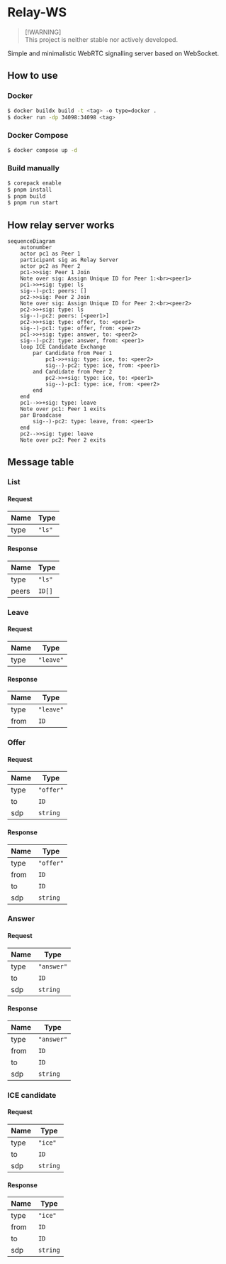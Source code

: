# Relay-WS

> [!WARNING] \
> This project is neither stable nor actively developed.

Simple and minimalistic WebRTC signalling server based on
WebSocket.

## How to use

### Docker

```sh
$ docker buildx build -t <tag> -o type=docker .
$ docker run -dp 34098:34098 <tag>
```

### Docker Compose

```sh
$ docker compose up -d
```

### Build manually

```sh
$ corepack enable
$ pnpm install
$ pnpm build
$ pnpm run start
```

## How relay server works

```mermaid
sequenceDiagram
    autonumber
    actor pc1 as Peer 1
    participant sig as Relay Server
    actor pc2 as Peer 2
    pc1->>sig: Peer 1 Join
    Note over sig: Assign Unique ID for Peer 1:<br><peer1>
    pc1->>+sig: type: ls
    sig--)-pc1: peers: []
    pc2->>sig: Peer 2 Join
    Note over sig: Assign Unique ID for Peer 2:<br><peer2>
    pc2->>+sig: type: ls
    sig--)-pc2: peers: [<peer1>]
    pc2->>+sig: type: offer, to: <peer1>
    sig--)-pc1: type: offer, from: <peer2>
    pc1->>+sig: type: answer, to: <peer2>
    sig--)-pc2: type: answer, from: <peer1>
    loop ICE Candidate Exchange
        par Candidate from Peer 1
            pc1->>+sig: type: ice, to: <peer2>
            sig--)-pc2: type: ice, from: <peer1>
        and Candidate from Peer 2
            pc2->>+sig: type: ice, to: <peer1>
            sig--)-pc1: type: ice, from: <peer2>
        end
    end
    pc1-->>+sig: type: leave
    Note over pc1: Peer 1 exits
    par Broadcase
        sig--)-pc2: type: leave, from: <peer1>
    end
    pc2-->>sig: type: leave
    Note over pc2: Peer 2 exits
```

## Message table

### List

#### Request

| Name | Type   |
| ---- | ------ |
| type | `"ls"` |

#### Response

| Name  | Type   |
| ----- | ------ |
| type  | `"ls"` |
| peers | `ID[]` |

### Leave

#### Request

| Name | Type      |
| ---- | --------- |
| type | `"leave"` |

#### Response

| Name | Type      |
| ---- | --------- |
| type | `"leave"` |
| from | `ID`      |

### Offer

#### Request

| Name | Type      |
| ---- | --------- |
| type | `"offer"` |
| to   | `ID`      |
| sdp  | `string`  |

#### Response

| Name | Type      |
| ---- | --------- |
| type | `"offer"` |
| from | `ID`      |
| to   | `ID`      |
| sdp  | `string`  |

### Answer

#### Request

| Name | Type      |
| ---- | --------- |
| type | `"answer"` |
| to   | `ID`      |
| sdp  | `string`  |

#### Response

| Name | Type      |
| ---- | --------- |
| type | `"answer"` |
| from | `ID`      |
| to   | `ID`      |
| sdp  | `string`  |

### ICE candidate

#### Request

| Name | Type      |
| ---- | --------- |
| type | `"ice"` |
| to   | `ID`      |
| sdp  | `string`  |

#### Response

| Name | Type      |
| ---- | --------- |
| type | `"ice"` |
| from | `ID`      |
| to   | `ID`      |
| sdp  | `string`  |
